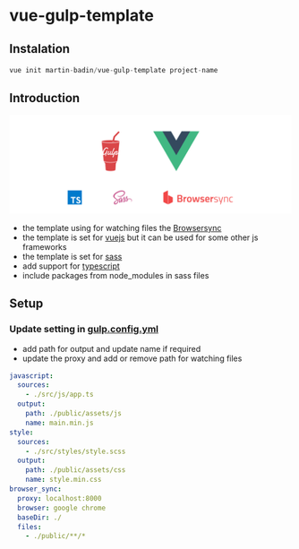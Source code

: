 # vue-gulp-template

## Instalation

```js
vue init martin-badin/vue-gulp-template project-name
```

## Introduction
![Vue Gulp Template](template.png)
* the template using for watching files the [Browsersync](https://browsersync.io/)
* the template is set for [vuejs](https://vuejs.org) but it can be used for some other js frameworks
* the template is set for [sass](https://sass-lang.com/)
* add support for [typescript](https://www.typescriptlang.org/)
* include packages from node_modules in sass files

## Setup

### Update setting in [gulp.config.yml](https://github.com/martin-badin/vue-gulp-template/blob/master/gulp.config.yml)

* add path for output and update name if required
* update the proxy and add or remove path for watching files

```yaml
javascript:
  sources:
    - ./src/js/app.ts
  output:
    path: ./public/assets/js
    name: main.min.js
style:
  sources:
    - ./src/styles/style.scss
  output:
    path: ./public/assets/css
    name: style.min.css
browser_sync:
  proxy: localhost:8000
  browser: google chrome
  baseDir: ./
  files:
    - ./public/**/*
```